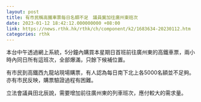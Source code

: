 ```yaml
---
layout: post
title: 有市民稱高鐵車票每日名額不足　議員冀加往廣州東班次
date: 2023-01-12 18:42:12.000000000 +08:00
link: https://news.rthk.hk/rthk/ch/component/k2/1683634-20230112.htm
categories: rthk
---
```


本台中午透過網上系統，5分鐘內購買本星期日首班前往廣州東的高鐵車票，兩小時內同日所有這班次，全部爆滿，只餘下候補位置。

有市民到高鐵西九龍站現場購票，有人認為每日南下北上各5000名額並不足夠。亦有市民反映，購票驗證過程有困難。

立法會議員田北辰說，需要增加前往廣州東的列車班次，應付較大的需求量。
